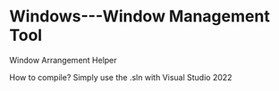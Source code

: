 # Windows---Window Management Tool
Window Arrangement Helper

How to compile?
Simply use the .sln with Visual Studio 2022
